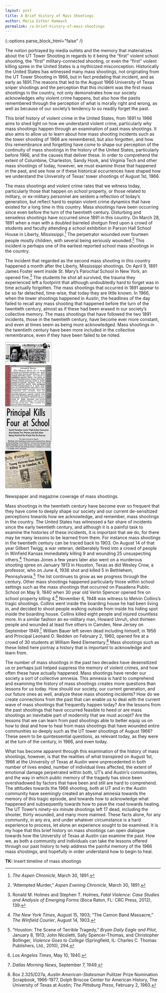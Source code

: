 ```yaml
---
layout: post
title: A Brief History of Mass Shootings
author: Maria Esther Hammack
permalink: /a-brief-history-of-mass-shootings
---
```

<div class="white bar"><div class="container"><div class="col-sm-12 col-md-10 col-md-offset-1 col-lg-8 col-lg-offset-2 post-content">
{::options parse_block_html="false" /}

The notion portrayed by media outlets and the memory that materializes about the UT Tower Shooting in regards to it being the “first” violent school shooting, the “first” military-connected shooting, or even the “first” violent killing spree in the United States is a mythicized misconception. Historically the United States has witnessed many mass shootings, not originating from the UT Tower Shooting in 1966, but in fact predating that incident, and as early as 1891.The reasons that led to the August 1966 University of Texas sniper shootings and the perception that this incident was the first mass shootings in the country, not only demonstrates how our society acknowledges why violent crime happens, but also how the pastis remembered through the perception of what is morally right and wrong, as well as because of our society’s tendency to so readily forget the past.

This brief history of violent crime in the United States, from 1891 to 1966 aims to shed light on how we understand violent crime, particularly why mass shootings happen through an examination of past mass shootings. It also aims to allow us to learn about how mass shooting incidents such as the tower shooting of 1966 are remembered, but also forgotten, and how this remembrance and forgetting have come to shape our perception of the continuity of mass shootings in the history of the United States, particularly before 1966, and the causes that deliver these. In order to comprehend the extent of Columbine, Charleston, Sandy Hook, and Virginia Tech and other mass shootings of today, however, we must examine those that happened in the past, and see how or if these historical occurrences have shaped how we understand the University of Texas’ tower shootings of August 1st, 1966.

The mass shootings and violent crime rates that we witness today, particularly those that happen on school property, or those related to military, or ex-military personnel are seldom a reflection of today’s generation, but reflect hard to explain violent crime dynamics that have existed for a long time in this country. Mass shootings have been occurring since even before the turn of the twentieth century. Disturbing and senseless shootings have occurred since 1891 in this country. On March 28, 1891 when a man with a doubled barreled shotgun fired upon a crowd of students and faculty attending a school exhibition in Parson Hall School House in Liberty, Mississippi.[^1] The perpetrator wounded over fourteen people mostly children, with several being seriously wounded.[^2] This incident is perhaps one of the earliest reported school mass shootings in the country.

The incident that regarded as the second mass shooting in this country happened a month after the Liberty, Mississippi shootings. On April 9, 1891 James Foster went inside St. Mary’s Parochial School in New York, an opened fire.[^3] The students he shot all survived, the trauma they experienced left a footprint that although undoubtedly hard to forget was in time actually forgotten. The mass shootings that occurred in 1891 appear to be so far detached, time-wise, that today they are little known. In 1966, when the tower shootings happened in Austin, the headlines of the day failed to recall any mass shooting that happened before the turn of the twentieth century, almost as if these had been erased in our society’s collective memory.  The mass shootings that have followed the two 1891 incidents, those in the twentieth century, have become ever more constant, and even at times seem as being more acknowledged. Mass shootings in the twentieth century have been more included in the collective remembrance, even if they have been failed to be noted.

<div class="image-gallery image-block">
  <div class="row">
    <div class="image col-xs-6 col-md-3">
      <a data-lightbox="coverage" data-title="LIFE Magazine" href="/images/posts/hammack/life-magazine.jpg"><img src="/images/posts/hammack/life-magazine-thumb.jpg" /></a>
    </div>
    <div class="image col-xs-6 col-md-3">
      <a data-lightbox="coverage" data-title="Aspen Evening Chronicle" href="/images/posts/hammack/evening-chronicle.jpg"><img src="/images/posts/hammack/evening-chronicle-thumb.jpg" /></a>
    </div>
    <div class="image col-xs-6 col-md-3">
      <a data-lightbox="coverage" data-title="Los Angeles Times" href="/images/posts/hammack/pasadena.jpg"><img src="/images/posts/hammack/pasadena-thumb.jpg" /></a>
    </div>
    <div class="image col-xs-6 col-md-3">
      <a data-lightbox="coverage" data-title="The Daily Enterprise, Camden, N.J." href="/images/posts/hammack/daily-enterprise.jpg"><img src="/images/posts/hammack/daily-enterprise-thumb.jpg" /></a>
    </div>
  </div>
  <p class="caption">
    Newspaper and magazine coverage of mass shootings.
  </p>
</div>

Mass shootings in the twentieth century have become ever so frequent that they have come to deeply shape our society and our current de-sensitized perceptions towards how we acknowledge, and remember, mass shootings in the country. The United States has witnessed a fair share of incidents since the early twentieth century, and although it is a painful task to examine the histories of these incidents, it is important that we do, for there may be many lessons to be learned from them. For instance mass shootings in the twentieth century can be traced back to 1903. On August 14 of that year Gilbert Twigg, a war veteran, deliberately fired into a crowd of people in Winfield Kansas immediately killing 9 and wounding 25 unsuspecting others.[^4] Thomas Jones a few years later also went on a murderous shooting spree on January 1913 in Houston, Texas as did Wesley Crow, a professor, who on June 4, 1936 shot and killed 5 in Bethlehem, Pennsylvania.[^5] The list continues to grow as we progress through the century. Other mass shootings happened particularly those within school settings such as the mass shootings that occurred on Pasadena Public School on May 9, 1940 when 30 year old Verlin Spencer opened fire on school property killing 4.[^6] November 6, 1948 was witness to Melvin Collins’s tragic shootings. Collins went inside the boarding house he had been living in, and decided to shoot people walking outside from inside his hiding spot inside the boarding house. Collins killed eight people and injured countless more. In a similar fashion an ex-military man, Howard Unruh, shot thirteen people and wounded at least five others in Camden, New Jersey on September 1949.[^7] William Bauer left seven dead including himself, in 1956 and Principal Leonard O. Redden on February 2, 1960, opened fire at a crowd of 30 students at William Reed Elementary.[^8] Mass shootings such as these listed here portray a history that is important to acknowledge and learn from.

The number of mass shootings in the past two decades have desensitized us or perhaps just helped suppress the memory of violent crimes, and how often these have actually happened. Mass shootings have render our society a sort of collective amnesia. This amnesia is hard to comprehend and examining the history of mass shootings creates more questions than lessons for us today.  How should our society, our current generation, and our future ones as well, analyze these mass shooting incidents? How do we create connections from the past that can enable us to deal with the current wave of mass shootings that frequently happen today? Are the lessons from the past shootings that have occurred feasible to heed or are mass shootings an inevitable part of modernity that we must accept? Are the lessons that we can learn from past shootings able to better equip us on how to deal and how to heal from mass shootings that have wounded entire communities so deeply such as the UT tower shootings of August 1966? These seem to be quintessential questions, as relevant today, as they were at the turn of the century, in 1966, and even today. 

What has become apparent through this examination of the history of mass shootings, however, is that the realities of what transpired on August 1st, 1966 at the University of Texas at Austin were unprecedented in both number of lives ended, number of individual lives affected, the extent of emotional damage perpetrated within both, UT’s and Austin’s communities, and the way in which public memory of the tragedy has since been overshadowed by factors that have been and still are hard to comprehend. The attitudes towards the 1966 shooting, both at UT and in the Austin community have seemingly created an abysmal amnesia towards the memory of this tragic episode, and towards how to acknowledge what happened and subsequently towards how to pave the road towards healing. The UT Tower’s ninety-six minute shootings left 17 dead, including the shooter, thirty wounded, and many more maimed. These facts alone, for any community, in any era, and under whatever circumstance is a hard experience to process, let alone an experience sought to be examined. It is my hope that this brief history on mass shootings can open dialogue towards how the University of Texas at Austin can examine the past. How we, as both a community and individuals can take the lessons offered through our past history to help address the painful memory of the 1966 mass shootings, and hopefully in order understand how to begin to heal.

**TK:** Insert timeline of mass shootings
</div></div></div>

[^1]: _The Aspen Chronicle_, March 30, 1891.

[^2]: “Attempted Murder,” _Aspen Evening Chronicle_, March 30, 1891.

[^3]: Ronald M. Holmes and Stephen T. Holmes, _Fatal Violence: Case Studies and Analysis of Emerging Forms_ (Boca Raton, FL: CRC Press, 2012), 139.

[^4]: _The New York Times_, August 15, 1903; “The Camon Band Massacre,” _The Winfield Courier_, August 14, 1903.

[^5]: “Houston: The Scene of Terrible Tragedy,” _Bryan Daily Eagle and Pilot_, January 8, 1913; John Nicoletti, Sally Spencer-Thomas, and Christopher Bollinger, _Violence Goes to College_ (Springfield, IL: Charles C. Thomas Publishers, Ltd., 2010), 294.

[^6]: _Los Angeles Times_, May 10, 1940.

[^7]: _Dallas Morning News_, September 7, 1949.

[^8]: Box 2.325/D27a, _Austin American-Statesman_ Pulitzer Prize Nomination Scrapbook, 1966-1977, Dolph Briscoe Center for American History, The University of Texas at Austin; _The Pittsburg Press_, February 2, 1960.